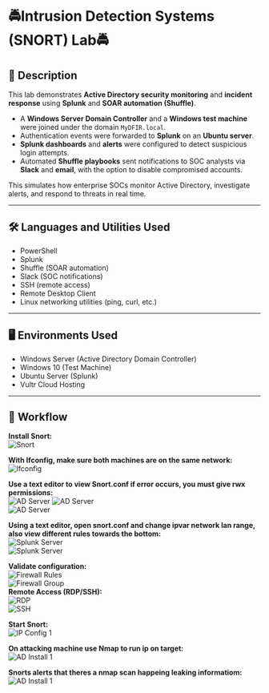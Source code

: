# 🚔Intrusion Detection Systems (SNORT) Lab🚔

## 📖 Description  
This lab demonstrates **Active Directory security monitoring** and **incident response** using **Splunk** and **SOAR automation (Shuffle)**.  

- A **Windows Server Domain Controller** and a **Windows test machine** were joined under the domain `MyDFIR.local`.  
- Authentication events were forwarded to **Splunk** on an **Ubuntu server**.  
- **Splunk dashboards** and **alerts** were configured to detect suspicious login attempts.  
- Automated **Shuffle playbooks** sent notifications to SOC analysts via **Slack** and **email**, with the option to disable compromised accounts.  

This simulates how enterprise SOCs monitor Active Directory, investigate alerts, and respond to threats in real time.  

---

## 🛠️ Languages and Utilities Used  

- PowerShell  
- Splunk  
- Shuffle (SOAR automation)  
- Slack (SOC notifications)  
- SSH (remote access)  
- Remote Desktop Client  
- Linux networking utilities (ping, curl, etc.)  

---

## 🖥️ Environments Used  

- Windows Server (Active Directory Domain Controller)  
- Windows 10 (Test Machine)  
- Ubuntu Server (Splunk)  
- Vultr Cloud Hosting  

---

## 🔄 Workflow  

**Install Snort:**  
![Snort](https://i.imgur.com/Vju1f6s.png)  

**With Ifconfig, make sure both machines are on the same network:**  
![Ifconfig](https://i.imgur.com/NWT39Dt.png)  

**Use a text editor to view Snort.conf if error occurs, you must give rwx permissions:**  
![AD Server](https://i.imgur.com/rRFOQmb.png)
![AD Server](https://i.imgur.com/rMe01rs.png)  
![AD Server](https://i.imgur.com/s9mkG0u.png) 

**Using a text editor, open snort.conf and change ipvar network lan range, also view different rules towards the bottom:**  
![Splunk Server](https://i.imgur.com/VpB66FT.png)  
![Splunk Server](https://i.imgur.com/tSRqn6S.png)  

**Validate configuration:**  
![Firewall Rules](https://i.imgur.com/NfMKOdz.png)  
![Firewall Group](https://i.imgur.com/Ba5ByM5.png)  
**Remote Access (RDP/SSH):**  
![RDP](https://i.imgur.com/bc14zKk.png)  
![SSH](https://i.imgur.com/UVIlZBA.png)  

**Start Snort:**  
![IP Config 1](https://i.imgur.com/30HCEvR.png)  

**On attacking machine use Nmap to run ip on target:**  
![AD Install 1](https://i.imgur.com/WsiDLqf.png)  

**Snorts alerts that theres a nmap scan happeing leaking informatiom:**  
![AD Install 1](https://i.imgur.com/Wmu0AOb.png)  

